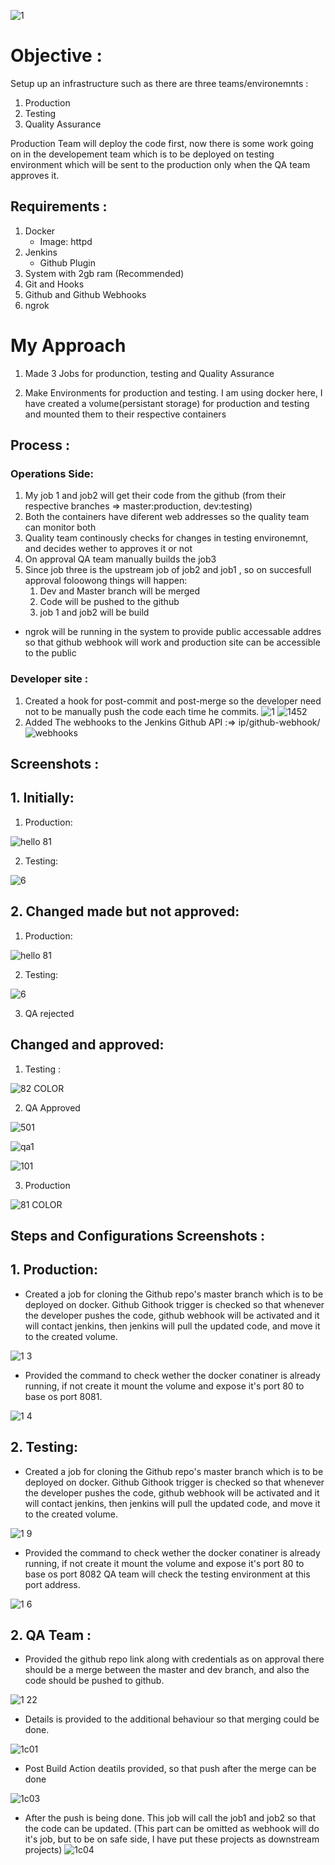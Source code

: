 ![1](https://user-images.githubusercontent.com/64473684/84465195-022f1a00-ac94-11ea-87eb-d5d331c7afa2.jpg)
# Objective :

Setup up an infrastructure such as there are three teams/environemnts :

1. Production
2. Testing
3. Quality Assurance

Production Team will deploy the code first, now there is some work going on in the developement team which is to be deployed on testing environment which will be sent to the production only when the QA team approves it.

## Requirements :

1. Docker
   - Image: httpd
2. Jenkins
   - Github Plugin
3. System with 2gb ram (Recommended)
4. Git and Hooks
5. Github and Github Webhooks
6. ngrok

# My Approach

1. Made 3 Jobs for produnction, testing and Quality Assurance

2. Make Environments for production and testing. I am using docker here, I have created a volume(persistant storage) for production and testing and mounted them to their respective containers

## Process :

### Operations Side:

1. My job 1 and job2 will get their code from the github (from their respective branches => master:production, dev:testing)
2. Both the containers have diferent web addresses so the quality team can monitor both
3. Quality team continously checks for changes in testing environemnt, and decides wether to approves it or not
4. On approval QA team manually builds the job3
5. Since job three is the upstream job of job2 and job1 , so on succesfull approval foloowong things will happen:
   1. Dev and Master branch will be merged
   2. Code will be pushed to the github
   3. job 1 and job2 will be build

- ngrok will be running in the system to provide public accessable addres so that github webhook will work and production site can be accessible to the public

### Developer site :

1. Created a hook for post-commit and post-merge so the developer need not to be manually push the code each time he commits.
![1](https://user-images.githubusercontent.com/64473684/84466652-7d45ff80-ac97-11ea-89e0-1d1bb16e612d.PNG)
![1452](https://user-images.githubusercontent.com/64473684/84880680-77428b00-b0aa-11ea-99ad-8acfb9d32e6b.PNG)
2. Added The webhooks to the Jenkins Github API :=> ip/github-webhook/
![webhooks](https://user-images.githubusercontent.com/64473684/84473373-94d8b480-aca6-11ea-82bf-ecb0e698d38c.jpg)

## Screenshots :

## 1. Initially:

1. Production:

![hello 81](https://user-images.githubusercontent.com/64473684/84865595-20cb5180-b096-11ea-9abb-93745d1b710f.PNG)


2. Testing:

![6](https://user-images.githubusercontent.com/64473684/84867190-6721b000-b098-11ea-8ef2-54c6b0352594.PNG)

## 2. Changed made but not approved:

1. Production:

![hello 81](https://user-images.githubusercontent.com/64473684/84865595-20cb5180-b096-11ea-9abb-93745d1b710f.PNG)

2. Testing:

![6](https://user-images.githubusercontent.com/64473684/84867190-6721b000-b098-11ea-8ef2-54c6b0352594.PNG)

3. QA rejected

## Changed and approved:

1. Testing :

![82 COLOR](https://user-images.githubusercontent.com/64473684/84867721-43ab3500-b099-11ea-9c4c-1bcf480c36f1.PNG)


2. QA Approved

![501](https://user-images.githubusercontent.com/64473684/84882166-7874b780-b0ac-11ea-909d-0ebf1ecb2395.PNG)

![qa1](https://user-images.githubusercontent.com/64473684/84494220-bb0e4c80-acc6-11ea-80ae-fa2054fb3bf7.jpg)

![101](https://user-images.githubusercontent.com/64473684/84877608-5c6e1780-b0a6-11ea-8ce9-28a497dd864d.PNG)


3. Production

![81 COLOR](https://user-images.githubusercontent.com/64473684/84867941-8bca5780-b099-11ea-826b-ad11a8221e49.PNG)



## Steps and Configurations Screenshots :

## 1. Production:

* Created a job for cloning the Github repo's master branch which is to be deployed on docker.
Github Githook trigger is checked so that whenever the developer pushes the code, github webhook will be activated and it will    contact jenkins, then jenkins will pull the updated code, and move it to the created volume.

![1 3](https://user-images.githubusercontent.com/64473684/84872042-f6ca5d00-b09e-11ea-8165-508c10169e60.PNG)


* Provided the command to check wether the docker conatiner is already running, if not create it mount the volume and expose it's port 80 to base os port 8081.

![1 4](https://user-images.githubusercontent.com/64473684/84872258-4a3cab00-b09f-11ea-9029-d1f3a5e23ae5.PNG)


## 2. Testing:

* Created a job for cloning the Github repo's master branch which is to be deployed on docker.
Github Githook trigger is checked so that whenever the developer pushes the code, github webhook will be activated and it will contact jenkins, then jenkins will pull the updated code, and move it to the created volume.

![1 9](https://user-images.githubusercontent.com/64473684/84872467-92f46400-b09f-11ea-85fa-00387166d9c8.PNG)


* Provided the command to check wether the docker conatiner is already running, if not create it mount the volume and expose it's port 80 to base os port 8082 QA team will check the testing environment at this port address.

![1 6](https://user-images.githubusercontent.com/64473684/84872706-da7af000-b09f-11ea-8df7-65fb9623062e.PNG)


## 2. QA Team :

* Provided the github repo link along with credentials as on approval there should be a merge between the master and dev branch, and also the code should be pushed to github.

![1 22](https://user-images.githubusercontent.com/64473684/84874209-e8317500-b0a1-11ea-9724-a739abac8d8a.PNG)



* Details is provided to the additional behaviour so that merging could be done.

![1c01](https://user-images.githubusercontent.com/64473684/84503924-b2bf0d00-acd8-11ea-94ad-2c9bd3d91e34.jpg)

* Post Build Action deatils provided, so that push after the merge can be done

![1c03](https://user-images.githubusercontent.com/64473684/84504145-0f222c80-acd9-11ea-8a52-e536dea5fd4f.jpg)

* After the push is being done. This job will call the job1 and job2 so that the code can be updated. (This part can be omitted as webhook will do it's job, but to be on safe side, I have put these projects as downstream projects)
![1c04](https://user-images.githubusercontent.com/64473684/84504304-54def500-acd9-11ea-8d76-9d456ea27cc8.jpg)














